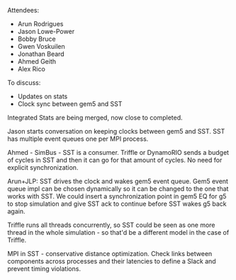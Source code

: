 Attendees:
- Arun Rodrigues
- Jason Lowe-Power
- Bobby Bruce
- Gwen Voskuilen
- Jonathan Beard
- Ahmed Geith
- Alex Rico

To discuss:
- Updates on stats
- Clock sync between gem5 and SST

Integrated Stats are being merged, now close to completed.

Jason starts conversation on keeping clocks between gem5 and SST. SST has multiple event queues one per MPI process.

Ahmed - SimBus - SST is a consumer. Triffle or DynamoRIO sends a budget of cycles in SST and then it can go for that amount of cycles. No need for explicit synchronization.

Arun+JLP: SST drives the clock and wakes gem5 event queue. Gem5 event queue impl can be chosen dynamically so it can be changed to the one that works with SST. We could insert a synchronization point in gem5 EQ for g5 to stop simulation and give SST ack to continue before SST wakes g5 back again.

Triffle runs all threads concurrently, so SST could be seen as one more thread in the whole simulation - so that'd be a different model in the case of Triffle.

MPI in SST - conservative distance optimization. Check links between components across processes and their latencies to define a Slack and prevent timing violations.

